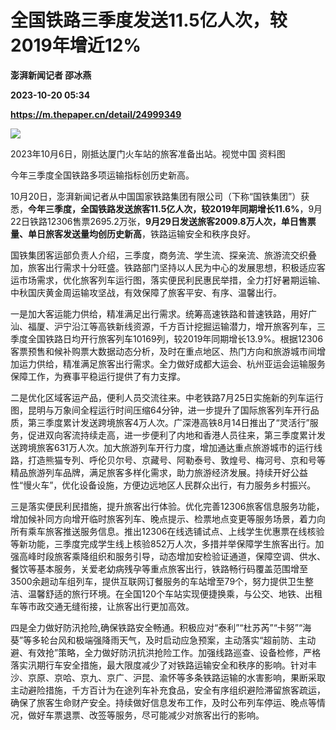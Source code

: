 # 全国铁路三季度发送11.5亿人次，较2019年增近12%
**澎湃新闻记者 邵冰燕**

**2023-10-20 05:34**

**https://m.thepaper.cn/detail/24999349**

![](https://imagecloud.thepaper.cn/thepaper/image/274/898/932.png)

2023年10月6日，刚抵达厦门火车站的旅客准备出站。视觉中国 资料图

今年三季度全国铁路多项运输指标创历史新高。

10月20日，澎湃新闻记者从中国国家铁路集团有限公司（下称“国铁集团”）获悉，**今年三季度，全国铁路发送旅客11.5亿人次，较2019年同期增长11.6%**，9月22日铁路12306售票2695.2万张，**9月29日发送旅客2009.8万人次，单日售票量、单日旅客发送量均创历史新高**，铁路运输安全和秩序良好。

国铁集团客运部负责人介绍，三季度，商务流、学生流、探亲流、旅游流交织叠加，旅客出行需求十分旺盛。铁路部门坚持以人民为中心的发展思想，积极适应客运市场需求，优化旅客列车运行图，落实便民利民惠民举措，全力打好暑期运输、中秋国庆黄金周运输攻坚战，有效保障了旅客平安、有序、温馨出行。

一是加大客运能力供给，精准满足出行需求。统筹高速铁路和普速铁路，用好广汕、福厦、沪宁沿江等高铁新线资源，千方百计挖掘运输潜力，增开旅客列车，三季度全国铁路日均开行旅客列车10169列，较2019年同期增长13.9%。根据12306客票预售和候补购票大数据动态分析，及时在重点地区、热门方向和旅游城市间增加运力供给，精准满足旅客出行需求。全力做好成都大运会、杭州亚运会运输服务保障工作，为赛事平稳运行提供了有力支撑。

二是优化区域客运产品，便利人员交流往来。中老铁路7月25日实施新的列车运行图，昆明与万象间全程运行时间压缩64分钟，进一步提升了国际旅客列车开行品质，第三季度累计发送跨境旅客4万人次。广深港高铁8月14日推出了“灵活行”服务，促进双向客流持续走高，进一步便利了内地和香港人员往来，第三季度累计发送跨境旅客631万人次。加大旅游列车开行力度，增加通达重点旅游城市的运行线路，打造熊猫专列、呼伦贝尔号、京藏号、阿勒泰号、敦煌号、梅河号、京和号等精品旅游列车品牌，满足旅客多样化需求，助力旅游经济发展。持续开好公益性“慢火车”，优化设备设施，方便边远地区人民群众出行，有力服务乡村振兴。

三是落实便民利民措施，提升旅客出行体验。优化完善12306旅客信息服务功能，增加候补同方向增开临时旅客列车、晚点提示、检票地点变更等服务场景，着力向所有乘车旅客推送服务信息。推出12306在线选铺试点、上线学生优惠票在线核验等新功能，三季度完成学生线上核验852万人次，多措并举保障学生旅客出行。加强高峰时段旅客乘降组织和服务引导，动态增加安检验证通道，保障空调、供水、餐饮等基本服务，关爱老幼病残孕等重点旅客出行，铁路畅行码覆盖范围增至3500余趟动车组列车，提供互联网订餐服务的车站增至79个，努力提供卫生整洁、温馨舒适的旅行环境。在全国120个车站实现便捷换乘，与公交、地铁、出租车等市政交通无缝衔接，让旅客出行更加高效。

四是全力做好防汛抢险,确保铁路安全畅通。积极应对“泰利”“杜苏芮”“卡努”“海葵”等多轮台风和极端强降雨天气，及时启动应急预案，主动落实“超前防、主动避、有效抢”策略，全力做好防汛抗洪抢险工作。加强线路巡查、设备检修，严格落实汛期行车安全措施，最大限度减少了对铁路运输安全和秩序的影响。针对丰沙、京原、京哈、京九、京广、沪昆、渝怀等多条铁路运输的水害影响，果断采取主动避险措施，千方百计为在途列车补充食品，安全有序组织避险滞留旅客疏运，确保了旅客生命财产安全。持续做好信息发布工作，及时公布列车停运、晚点等情况，做好车票退票、改签等服务，尽可能减少对旅客出行的影响。